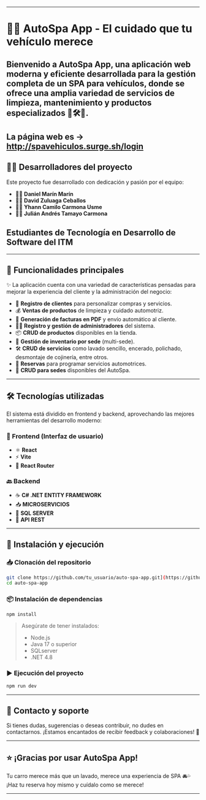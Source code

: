 
---

# 🚗✨ **AutoSpa App - El cuidado que tu vehículo merece**

Bienvenido a **AutoSpa App**, una aplicación web moderna y eficiente desarrollada para la gestión completa de un **SPA para vehículos**, donde se ofrece una amplia variedad de servicios de limpieza, mantenimiento y productos especializados 🧼🛠️🧽.
---
La página web es -> http://spavehiculos.surge.sh/login
---

## 🧑‍💻 Desarrolladores del proyecto

Este proyecto fue desarrollado con dedicación y pasión por el equipo:

* 👨‍💻 **Daniel Marín Marín**
* 👨‍💻 **David Zuluaga Ceballos**
* 👨‍💻 **Yhann Camilo Carmona Usme**
* 👨‍💻 **Julián Andrés Tamayo Carmona**

## Estudiantes de Tecnología en Desarrollo de Software del ITM

---

## 🚙 Funcionalidades principales

✨ La aplicación cuenta con una variedad de características pensadas para mejorar la experiencia del cliente y la administración del negocio:

* 👤 **Registro de clientes** para personalizar compras y servicios.
* 💰 **Ventas de productos** de limpieza y cuidado automotriz.
* 🧾 **Generación de facturas en PDF** y envío automático al cliente.
* 👨‍💼 **Registro y gestión de administradores** del sistema.
* 📦 **CRUD de productos** disponibles en la tienda.
* 🏪 **Gestión de inventario por sede** (multi-sede).
* 🛠️ **CRUD de servicios** como lavado sencillo, encerado, polichado, desmontaje de cojinería, entre otros.
* 📆 **Reservas** para programar servicios automotrices.
* 🏢 **CRUD para sedes** disponibles del AutoSpa.

---

## 🛠️ Tecnologías utilizadas

El sistema está dividido en frontend y backend, aprovechando las mejores herramientas del desarrollo moderno:

### 🔮 Frontend (Interfaz de usuario)

* ⚛️ **React**
* ⚡ **Vite**
* 🚦 **React Router**

### 🔙 Backend

* ☕ **C# .NET ENTITY FRAMEWORK**
* 📥 **MICROSERVICIOS**
* 🐘 **SQL SERVER**
* 📩 **API REST**

---

## 🚀 Instalación y ejecución

### 📥 Clonación del repositorio

```bash
git clone https://github.com/tu_usuario/auto-spa-app.git](https://github.com/Dazzlm/SpaVehiculosFE.git
cd auto-spa-app
```

### 📦 Instalación de dependencias

```bash
npm install
```

> Asegúrate de tener instalados:
>
> * Node.js
> * Java 17 o superior
> * SQLserver
> * .NET 4.8

### ▶️ Ejecución del proyecto

```bash
npm run dev
```
---

## 📧 Contacto y soporte

Si tienes dudas, sugerencias o deseas contribuir, no dudes en contactarnos. ¡Estamos encantados de recibir feedback y colaboraciones! 🙌

---

## ⭐ ¡Gracias por usar AutoSpa App!

Tu carro merece más que un lavado, merece una experiencia de SPA 🚘💦
¡Haz tu reserva hoy mismo y cuídalo como se merece!

---

